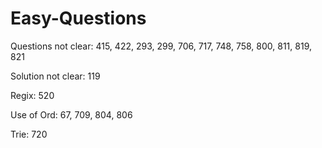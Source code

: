 # Easy-Questions

Questions not clear:
415, 422, 293, 299, 706, 717, 748, 758, 800, 811, 819, 821

Solution not clear:
119

Regix:
520

Use of Ord:
67, 709, 804, 806

Trie:
720
